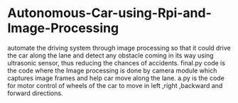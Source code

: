 # Autonomous-Car-using-Rpi-and-Image-Processing
automate the driving system through image processing so that it could drive the car along the lane and detect any obstacle coming in its way using ultrasonic sensor, thus reducing the chances of accidents.
final.py code is the code where the Image processing is done by camera module which captures image frames and help car move along the lane.
a.py is the code for motor control of wheels of the car to move in left ,right ,backward and forward directions.
